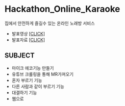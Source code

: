 # Hackathon_Online_Karaoke
집에서 안전하게 즐길수 있는 온라인 노래방 서비스 

* 발표영상 <a href="https://github.com/LeeSangMin96/Hackathon_Online_Karaoke/blob/master/%EB%B0%9C%ED%91%9C%EC%98%81%EC%83%81.mp4">[CLICK]</a>
* 발표자료 <a href="https://github.com/LeeSangMin96/Hackathon_Online_Karaoke/blob/master/%EB%B0%9C%ED%91%9C%EC%9E%90%EB%A3%8C.pdf">[CLICK]</a>


## SUBJECT
* 마이크 에코기능 만들기
* 유튜브 크롤링을 통해 MR가져오기
* 혼자 부르기 기능
* 다른 사람과 같이 부르기 기능
* 대결하기 기능
* 웹으로 
<br/>
<br/>
<br/>
